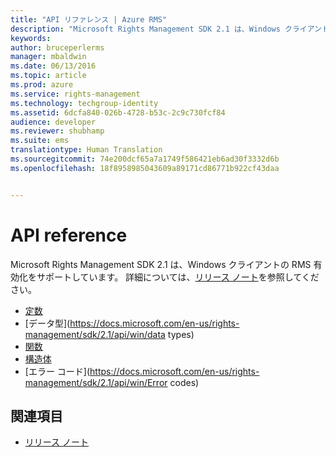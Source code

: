 ```yaml
---
title: "API リファレンス | Azure RMS"
description: "Microsoft Rights Management SDK 2.1 は、Windows クライアントの RMS 有効化をサポートしています。"
keywords: 
author: bruceperlerms
manager: mbaldwin
ms.date: 06/13/2016
ms.topic: article
ms.prod: azure
ms.service: rights-management
ms.technology: techgroup-identity
ms.assetid: 6dcfa840-026b-4728-b53c-2c9c730fcf84
audience: developer
ms.reviewer: shubhamp
ms.suite: ems
translationtype: Human Translation
ms.sourcegitcommit: 74e200dcf65a7a1749f586421eb6ad30f3332d6b
ms.openlocfilehash: 18f8958985043609a89171cd86771b922cf43daa


---
```


# API reference

Microsoft Rights Management SDK 2.1 は、Windows クライアントの RMS 有効化をサポートしています。 詳細については、[リリース ノート](release-notes-rtm.md)を参照してください。
- [定数](https://docs.microsoft.com/en-us/rights-management/sdk/2.1/api/win/constants)
- [データ型](https://docs.microsoft.com/en-us/rights-management/sdk/2.1/api/win/data types)
- [関数](https://docs.microsoft.com/en-us/rights-management/sdk/2.1/api/win/functions)
- [構造体](https://docs.microsoft.com/en-us/rights-management/sdk/2.1/api/win/structures)
- [エラー コード](https://docs.microsoft.com/en-us/rights-management/sdk/2.1/api/win/Error codes)



## 関連項目

* [リリース ノート](release-notes-rtm.md)
 

 



<!--HONumber=Jul16_HO3-->


